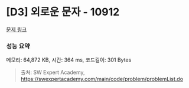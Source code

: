 # [D3] 외로운 문자 - 10912 

[문제 링크](https://swexpertacademy.com/main/code/problem/problemDetail.do?contestProbId=AXVJuEvqLAADFASe) 

### 성능 요약

메모리: 64,872 KB, 시간: 364 ms, 코드길이: 301 Bytes



> 출처: SW Expert Academy, https://swexpertacademy.com/main/code/problem/problemList.do